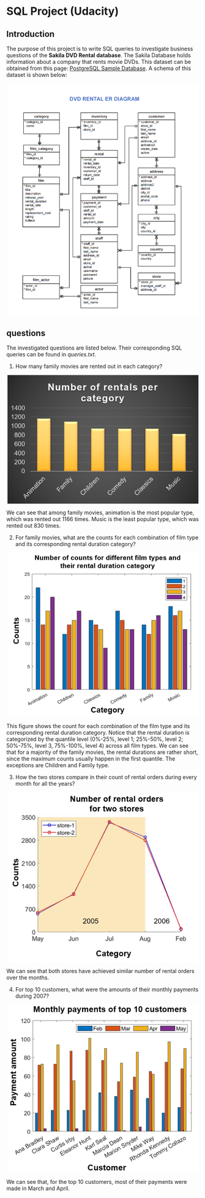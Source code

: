 # SQL Project (Udacity)

## Introduction

The purpose of this project is to write SQL queries to investigate business questions of the **Sakila DVD Rental database**. The Sakila Database holds information about a company that rents movie DVDs. This dataset can be obtained from this page: [PostgreSQL Sample Database](https://www.postgresqltutorial.com/postgresql-sample-database/). A schema of this dataset is shown below:

<p align="center">
  <img align="center" src="./images/Schema.PNG" width=500/>
</p>

## questions
The investigated questions are listed below. Their corresponding SQL queries can be found in *queries.txt*.

1. How many family movies are rented out in each category?

<p align="center">
  <img align="center" src="./images/Q1.PNG" width=500/>
</p>

We can see that among family movies, animation is the most popular type, which was rented out 1166 times. Music is the least popular type, which was rented out 830 times.

2. For family movies, what are the counts for each combination of film type and its corresponding rental duration category?

<p align="center">
  <img align="center" src="./images/Q2.PNG" width=500/>
</p>

This figure shows the count for each combination of the film type and its corresponding rental duration category. Notice that the rental duration is categorized by the quantile level (0%-25%, level 1; 25%-50%, level 2; 50%-75%, level 3, 75%-100%, level 4) across all film types. We can see that for a majority of the family movies, the rental durations are rather short, since the maximum counts usually happen in the first quantile. The exceptions are Children and Family type.

3. How the two stores compare in their count of rental orders during every month for all the years?

<p align="center">
  <img align="center" src="./images/Q3.PNG" width=500/>
</p>

We can see that both stores have achieved similar number of rental orders over the months.

4. For top 10 customers, what were the amounts of their monthly payments during 2007?

<p align="center">
  <img align="center" src="./images/Q4.PNG" width=500/>
</p>

We can see that, for the top 10 customers, most of their payments were made in March and April.
